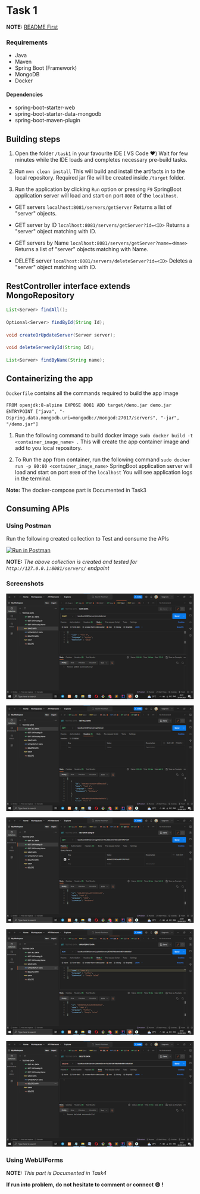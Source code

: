 # Task 1

**NOTE:** [README First](/README.md)

### Requirements

- Java
- Maven
- Spring Boot (Framework)
- MongoDB
- Docker

#### Dependencies

- spring-boot-starter-web
- spring-boot-starter-data-mongodb
- spring-boot-maven-plugin

## Building steps

1. Open the folder `/task1` in your favourite IDE ( VS Code :heart:)
Wait for few minutes while the IDE loads and completes necessary pre-build tasks.

2. Run `mvn clean install`
This will build and install the artifacts in to the local repository.
Required jar file will be created inside `/target` folder.

3. Run the application by clicking `Run` option or pressing `F9`
SpringBoot application server will load and start on port `8080` of the `localhost`.

- GET servers	`localhost:8081/servers/getServer`
Returns a list of "server" objects.

- GET server	by ID	`localhost:8081/servers/getServer?id=<ID>`
Returns a  "server" object matching with ID.

- GET servers	by Name	`localhost:8081/servers/getServer?name=<Nmae>`
Returns a list of "server" objects matching with Name.

- DELETE server	`localhost:8081/servers/deleteServer?id=<ID>`
Deletes a  "server" object matching with ID.

## RestController interface extends MongoRepository

```java
List<Server> findAll();
    
Optional<Server> findById(String Id);
    
void createOrUpdateServer(Server server);
    
void deleteServerById(String Id);
    
List<Server> findByName(String name);
```

## Containerizing the app

`Dockerfile` contains all the commands required to build the app image

`
FROM openjdk:8-alpine
EXPOSE 8081
ADD target/demo.jar demo.jar
ENTRYPOINT ["java", "-Dspring.data.mongodb.uri=mongodb://mongod:27017/servers", "-jar", "/demo.jar"]
`

1. Run the following command to build docker image
`sudo docker build -t <container_image_name> .`
This will create the app container image and add to you local repository.

2. To Run the app from container, run the following command
`sudo docker run -p 80:80 <container_image_name>`
SpringBoot application server will load and start on port `8080` of the `localhost`
You will see application logs in the terminal.

**Note:** The docker-compose part is Documented in Task3

## Consuming APIs

### Using Postman

Run the following created collection to Test and consume the APIs

[![Run in Postman](https://run.pstmn.io/button.svg)](https://app.getpostman.com/run-collection/5ff40fbad3968a1b28b0)

**NOTE:** *The above collection is created and tested for `http://127.0.0.1:8081/servers/` endpoint*

### Screenshots

![PutPostManIO](/screenshots/save%20data.png)

![GetAllServerPostManIO](/screenshots/get%20all%20data.png)

![GetServByIdPostManIO](/screenshots/get%20data%20using%20ID.png)

![UpdateOrPutData](/screenshots/update%20data.png)

![DelPostManIO](/screenshots/delete%20data.png)

### Using WebUIForms

**NOTE:** *This part is Documented in Task4*

**If run into problem, do not hesitate to comment or connect :smile: !**
